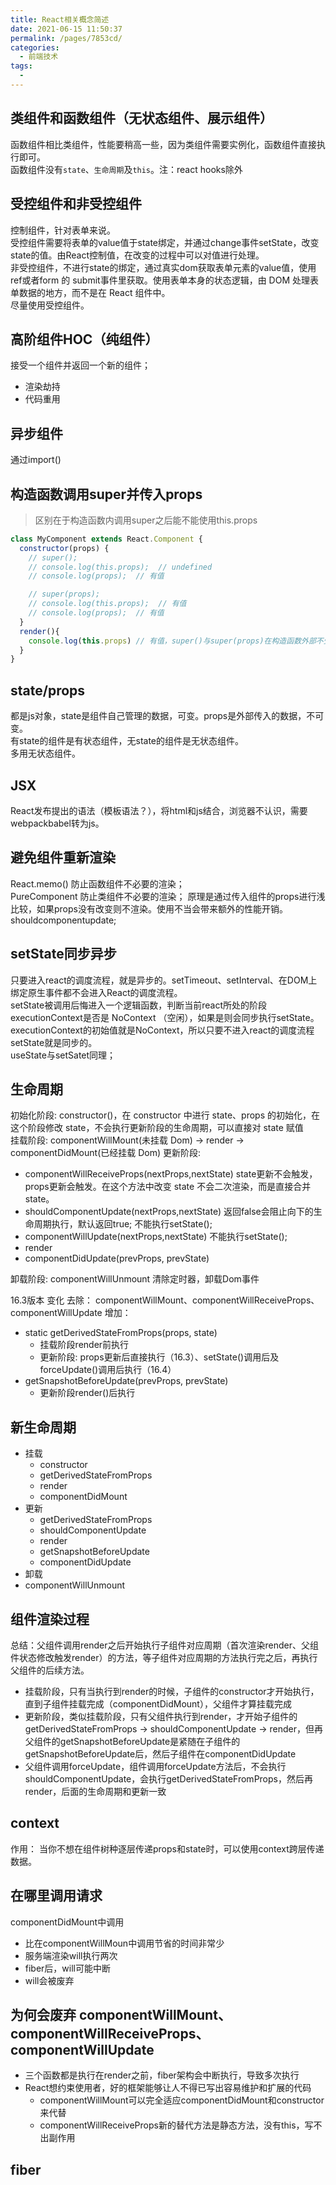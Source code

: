 ```yaml
---
title: React相关概念简述
date: 2021-06-15 11:50:37
permalink: /pages/7853cd/
categories:
  - 前端技术
tags:
  - 
---
```


## 类组件和函数组件（无状态组件、展示组件）
函数组件相比类组件，性能要稍高一些，因为类组件需要实例化，函数组件直接执行即可。  
函数组件没有`state`、`生命周期`及`this`。注：react hooks除外

## 受控组件和非受控组件
控制组件，针对表单来说。  
受控组件需要将表单的value值于state绑定，并通过change事件setState，改变state的值。由React控制值，在改变的过程中可以对值进行处理。   
非受控组件，不进行state的绑定，通过真实dom获取表单元素的value值，使用ref或者form 的 submit事件里获取。使用表单本身的状态逻辑，由 DOM 处理表单数据的地方，而不是在 React 组件中。  
尽量使用受控组件。


## 高阶组件HOC（纯组件）
接受一个组件并返回一个新的组件；   
+ 渲染劫持
+ 代码重用

## 异步组件
通过import()

## 构造函数调用super并传入props
> 区别在于构造函数内调用super之后能不能使用this.props
```js
class MyComponent extends React.Component {
  constructor(props) {
    // super();
    // console.log(this.props);  // undefined
    // console.log(props);  // 有值

    // super(props);
    // console.log(this.props);  // 有值
    // console.log(props);  // 有值
  }
  render(){
    console.log(this.props) // 有值，super()与super(props)在构造函数外部不受影响
  }
}

```

## state/props
都是js对象，state是组件自己管理的数据，可变。props是外部传入的数据，不可变。   
有state的组件是有状态组件，无state的组件是无状态组件。  
多用无状态组件。  

## JSX
React发布提出的语法（模板语法？），将html和js结合，浏览器不认识，需要webpackbabel转为js。 

## 避免组件重新渲染
React.memo() 防止函数组件不必要的渲染；   
PureComponent 防止类组件不必要的渲染； 
原理是通过传入组件的props进行浅比较，如果props没有改变则不渲染。使用不当会带来额外的性能开销。  
shouldcomponentupdate;

## setState同步异步

只要进入react的调度流程，就是异步的。setTimeout、setInterval、在DOM上绑定原生事件都不会进入React的调度流程。  
setState被调用后悔进入一个逻辑函数，判断当前react所处的阶段executionContext是否是 NoContext （空闲），如果是则会同步执行setState。
executionContext的初始值就是NoContext，所以只要不进入react的调度流程 setState就是同步的。    
useState与setSatet同理；

## 生命周期
初始化阶段: constructor()，在 constructor 中进行 state、props 的初始化，在这个阶段修改 state，不会执行更新阶段的生命周期，可以直接对 state 赋值   
挂载阶段: componentWillMount(未挂载 Dom) -> render -> componentDidMount(已经挂载 Dom)
更新阶段:  
+ componentWillReceiveProps(nextProps,nextState) state更新不会触发，props更新会触发。在这个方法中改变 state 不会二次渲染，而是直接合并 state。
+ shouldComponentUpdate(nextProps,nextState) 返回false会阻止向下的生命周期执行，默认返回true; 不能执行setState();
+ componentWillUpdate(nextProps,nextState) 不能执行setState();
+ render
+ componentDidUpdate(prevProps, prevState)

卸载阶段: componentWillUnmount 清除定时器，卸载Dom事件   

16.3版本 变化
去除： componentWillMount、componentWillReceiveProps、componentWillUpdate
增加： 
+ static getDerivedStateFromProps(props, state) 
  + 挂载阶段render前执行
  + 更新阶段: props更新后直接执行（16.3）、setState()调用后及forceUpdate()调用后执行（16.4）
+ getSnapshotBeforeUpdate(prevProps, prevState)
  + 更新阶段render()后执行
  
## 新生命周期
+ 挂载
  + constructor
  + getDerivedStateFromProps
  + render
  + componentDidMount
+ 更新
  + getDerivedStateFromProps
  + shouldComponentUpdate
  + render
  + getSnapshotBeforeUpdate
  + componentDidUpdate
+ 卸载
 + componentWillUnmount


## 组件渲染过程
总结：父组件调用render之后开始执行子组件对应周期（首次渲染render、父组件状态修改触发render）的方法，等子组件对应周期的方法执行完之后，再执行父组件的后续方法。
+ 挂载阶段，只有当执行到render的时候，子组件的constructor才开始执行，直到子组件挂载完成（componentDidMount），父组件才算挂载完成  
+ 更新阶段，类似挂载阶段，只有父组件执行到render，才开始子组件的getDerivedStateFromProps -> shouldComponentUpdate -> render，但再父组件的getSnapshotBeforeUpdate是紧随在子组件的getSnapshotBeforeUpdate后，然后子组件在componentDidUpdate
+ 父组件调用forceUpdate，组件调用forceUpdate方法后，不会执行shouldComponentUpdate，会执行getDerivedStateFromProps，然后再render，后面的生命周期和更新一致

## context
作用： 当你不想在组件树种逐层传递props和state时，可以使用context跨层传递数据。  


## 在哪里调用请求
componentDidMount中调用
+ 比在componentWillMoun中调用节省的时间非常少
+ 服务端渲染will执行两次
+ fiber后，will可能中断
+ will会被废弃

## 为何会废弃 componentWillMount、 componentWillReceiveProps、 componentWillUpdate
+ 三个函数都是执行在render之前，fiber架构会中断执行，导致多次执行
+ React想约束使用者，好的框架能够让人不得已写出容易维护和扩展的代码
  + componentWillMount可以完全适应componentDidMount和constructor来代替
  + componentWillReceiveProps新的替代方法是静态方法，没有this，写不出副作用
  

## fiber

